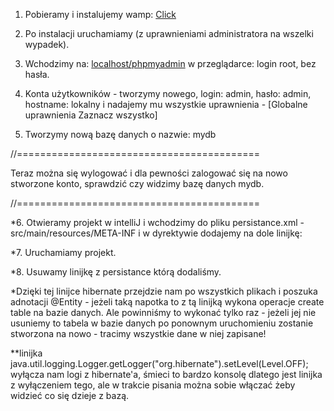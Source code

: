 1. Pobieramy i instalujemy wamp:
[Click](http://www.wampserver.com/en/)

2. Po instalacji uruchamiamy (z uprawnieniami administratora na wszelki wypadek).

3. Wchodzimy na: [localhost/phpmyadmin](http://localhost/phpmyadmin/) w przeglądarce: login root, bez hasła.

4. Konta użytkowników - tworzymy nowego, login: admin, hasło: admin, hostname: lokalny i nadajemy mu wszystkie uprawnienia - [Globalne uprawnienia Zaznacz wszystko]

5. Tworzymy nową bazę danych o nazwie: mydb

//==========================================

Teraz można się wylogować i dla pewności zalogować się na nowo stworzone konto, sprawdzić czy widzimy bazę danych mydb.

//==========================================

*6. Otwieramy projekt w intelliJ i wchodzimy do pliku persistance.xml - src/main/resources/META-INF i w dyrektywie <properties> dodajemy na dole linijkę: 

<property name="hibernate.hbm2ddl.auto" value="create" />

*7. Uruchamiamy projekt.

*8. Usuwamy linijkę z persistance którą dodaliśmy.

*Dzięki tej linijce hibernate przejdzie nam po wszystkich plikach i poszuka adnotacji @Entity - jeżeli taką napotka to z tą linijką wykona operacje create table na bazie danych. Ale powinniśmy to wykonać tylko raz - jeżeli jej nie usuniemy to tabela w bazie danych po ponownym uruchomieniu zostanie stworzona na nowo - tracimy wszystkie dane w niej zapisane!

**linijka  java.util.logging.Logger.getLogger("org.hibernate").setLevel(Level.OFF); wyłącza nam logi z hibernate'a, śmieci to bardzo konsolę dlatego jest linijka z wyłączeniem tego, ale w trakcie pisania można sobie włączać żeby widzieć co się dzieje z bazą.